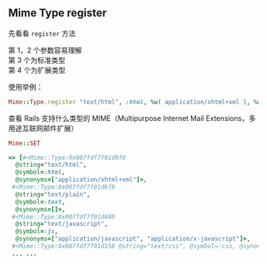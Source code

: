 ## Mime Type register

先看看 `register` 方法

第 1，2 个参数容易理解<br>
第 3 个为标准类型<br>
第 4 个为扩展类型<br>

使用举例：

```ruby
Mime::Type.register "text/html", :html, %w( application/xhtml+xml ), %w( xhtml )
```

查看 Rails 支持什么类型的 MIME（Multipurpose Internet Mail Extensions，多用途互联网邮件扩展）

```ruby
Mime::SET

=> [#<Mime::Type:0x007fdf7f01d9f0
  @string="text/html",
  @symbol=:html,
  @synonyms=["application/xhtml+xml"]>,
 #<Mime::Type:0x007fdf7f01d6f8
  @string="text/plain",
  @symbol=:text,
  @synonyms=[]>,
 #<Mime::Type:0x007fdf7f01d400
  @string="text/javascript",
  @symbol=:js,
  @synonyms=["application/javascript", "application/x-javascript"]>,
 #<Mime::Type:0x007fdf7f01d158 @string="text/css", @symbol=:css, @synonyms=[]>,
 ... ...
```


